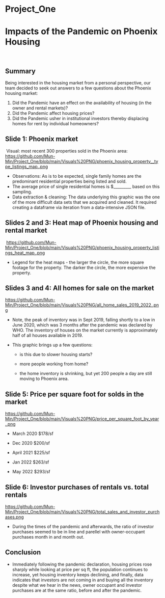# Project_One
# Impacts of the Pandemic on Phoenix Housing
​
## Summary
Being interested in the housing market from a personal perspective, our team decided to seek out answers to a few questions about the Phoenix housing market:
​
1.  Did the Pandemic have an effect on the availability of housing (in the owner and rental markets)?
2.  Did the Pandemic affect housing prices?
3.  Did the Pandemic usher in institutional investors thereby displacing homes for rent by individual homeowners?
​
## Slide 1:  Phoenix market
​
Visual:  most recent 300 properties sold in the Phoenix area:
https://github.com/Mun-Min/Project_One/blob/main/Visuals%20PNG/phoenix_housing_property__type_listings_map..png
​
- Observations:  As is to be expected, single family homes are the predominant residential properties being listed and sold.
- The average price of single residential homes is $_________ based on this sampling.
- Data extraction & cleaning:  The data underlying this graphic was the one of the more difficult data sets that we acquired and cleaned.  It required creating a dataframe via iteration from a data-intensive JSON file.
​
## Slides 2 and 3:  Heat map of Phoenix housing and rental market 
​
https://github.com/Mun-Min/Project_One/blob/main/Visuals%20PNG/phoenix_housing_property_listings_heat_map..png

- Legend for the heat maps - the larger the circle, the more square footage for the property.  The darker the circle, the more expensive the property.
​
​
## Slides 3 and 4: All homes for sale on the market
​<https://github.com/Mun-Min/Project_One/blob/main/Visuals%20PNG/all_home_sales_2019_2022..png>

- Note, the peak of inventory was in Sept 2019, falling shortly to a low in June 2020, which was 3 months after the pandemic was declared by WHO.  The inventory of houses on the market currently is approximately half of all houses available in 2019.


- This graphic brings up a few questions:

    - is this due to slower housing starts?

    - more people working from home?

    - the home inventory is shrinking, but yet 200 people a day are still moving to Phoenix area.

## Slide 5: Price per square foot for solds in the market 
https://github.com/Mun-Min/Project_One/blob/main/Visuals%20PNG/price_per_square_foot_by_year..png

- March 2020 $178/sf

- Dec 2020 $200/sf

- April 2021 $225/sf

- Jan 2022 $263/sf

- May 2022 $293/sf
​
## Slide 6:  Investor purchases of rentals vs. total rentals
​<https://github.com/Mun-Min/Project_One/blob/main/Visuals%20PNG/total_sales_and_investor_purchases.png>

- During the times of the pandemic and afterwards, the ratio of investor purchases seemed to be in line and parellel with owner-occupant purchases month in and month out.

## Conclusion
- Immediately following the pandemic declaration, housing prices rose sharply while looking at price per sq ft, the population continues to increase, yet housing inventory keeps declining, and finally, data indicates that investors are not coming in and buying all the inventory despite what we hear in the news, owner occupant and investor purchases are at the same ratio, before and after the pandemic.